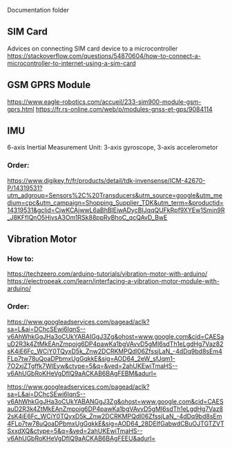 Documentation folder

## SIM Card
Advices on connecting SIM card device to a microcontroller
https://stackoverflow.com/questions/54870604/how-to-connect-a-microcontroller-to-internet-using-a-sim-card

## GSM GPRS Module
https://www.eagle-robotics.com/accueil/233-sim900-module-gsm-gprs.html
https://fr.rs-online.com/web/p/modules-gnss-et-gps/9084114


## IMU 
6-axis Inertial Measurement Unit:
3-axis gyroscope, 3-axis accelerometor

### Order:
https://www.digikey.fr/fr/products/detail/tdk-invensense/ICM-42670-P/14319531?utm_adgroup=Sensors%2C%20Transducers&utm_source=google&utm_medium=cpc&utm_campaign=Shopping_Supplier_TDK&utm_term=&productid=14319531&gclid=CjwKCAjwwL6aBhBlEiwADycBIJqqQUFkRpf9XYEw1Smin9R_J8KFfIQnO5HivsA3Om1RSk88ppRyBhoC_qcQAvD_BwE
## Vibration Motor
### How to:
https://techzeero.com/arduino-tutorials/vibration-motor-with-arduino/
https://electropeak.com/learn/interfacing-a-vibration-motor-module-with-arduino/

### Order:
https://www.googleadservices.com/pagead/aclk?sa=L&ai=DChcSEwj6lqnS--v6AhWhkGgJHa3oCUkYABAIGgJ3Zg&ohost=www.google.com&cid=CAESauD2R3k4ZtMkEAnZmpojg6DP4pawKa1bgVAvvD5gMI6sdTh1eLgdHg7Vaz82sK4iE6Fc_WCiY0TQyxD5k_Znw2DCRKMPQdl06ZfssjLaN_-4dDq9bd8sEm4FLp7tw78uQoaDPbmxUgGqkkE&sig=AOD64_2eW_sfJqm1-7O2xjZTgffk7WlEyw&ctype=5&q=&ved=2ahUKEwiTmaHS--v6AhUGbRoKHeVgDfIQ9aACKAB6BAgFEBM&adurl=

https://www.googleadservices.com/pagead/aclk?sa=L&ai=DChcSEwj6lqnS--v6AhWhkGgJHa3oCUkYABANGgJ3Zg&ohost=www.google.com&cid=CAESauD2R3k4ZtMkEAnZmpojg6DP4pawKa1bgVAvvD5gMI6sdTh1eLgdHg7Vaz82sK4iE6Fc_WCiY0TQyxD5k_Znw2DCRKMPQdl06ZfssjLaN_-4dDq9bd8sEm4FLp7tw78uQoaDPbmxUgGqkkE&sig=AOD64_28DEIfGabwdCBuOJTGTZVTSxxdXQ&ctype=5&q=&ved=2ahUKEwiTmaHS--v6AhUGbRoKHeVgDfIQ9aACKAB6BAgFEEU&adurl=



